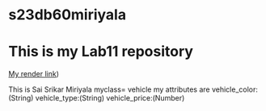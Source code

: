 # s23db60miriyala
# This is my Lab11 repository
[My render link](https://s23db60miriyala.onrender.com/))

This is Sai Srikar Miriyala
myclass= vehicle my attributes are
vehicle_color:(String) 
vehicle_type:(String) 
vehicle_price:(Number)

